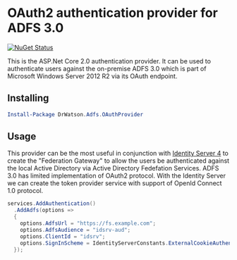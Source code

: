 # OAuth2 authentication provider for ADFS 3.0
[![NuGet Status](https://img.shields.io/nuget/v/DrWatson.Adfs.OAuthProvider.svg?style=flat)](https://www.nuget.org/packages/DrWatson.Adfs.OAuthProvider)

This is the ASP.Net Core 2.0 authentication provider. It can be used to authenticate users against the on-premise ADFS 3.0 which is part of 
Microsoft Windows Server 2012 R2 via its OAuth endpoint.

## Installing

```powershell
Install-Package DrWatson.Adfs.OAuthProvider
```

## Usage

This provider can be the most useful in conjunction with [Identity Server 4](https://github.com/IdentityServer/IdentityServer4) to create the "Federation Gateway" to allow the users be authenticated against the local Active Directory via Active Directory Fedefation Services. ADFS 3.0 has limited implementation of OAuth2 protocol. With the Identity Server we can create the token provider service with support of OpenId Connect 1.0 protocol.

```csharp
services.AddAuthentication()
  .AddAdfs(options =>
  {
    options.AdfsUrl = "https://fs.example.com";
    options.AdfsAudience = "idsrv-aud";
    options.ClientId = "idsrv";
    options.SignInScheme = IdentityServerConstants.ExternalCookieAuthenticationScheme;
  });
```
